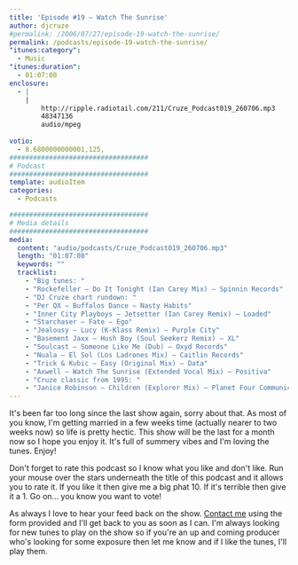 ```yaml
---
title: 'Episode #19 – Watch The Sunrise'
author: djcruze
#permalink: /2006/07/27/episode-19-watch-the-sunrise/
permalink: /podcasts/episode-19-watch-the-sunrise/
"itunes:category":
  - Music
"itunes:duration":
  - 01:07:08
enclosure:
  - |
    |
        http://ripple.radiotail.com/211/Cruze_Podcast019_260706.mp3
        48347136
        audio/mpeg
        
votio:
  - 8.6800000000001,125,
###################################
# Podcast
###################################
template: audioItem
categories:
  - Podcasts

###################################
# Media details
###################################
media:
  content: "audio/podcasts/Cruze_Podcast019_260706.mp3"
  length: "01:07:08"
  keywords: ""
  tracklist:
    - "Big tunes: "
    - "Rockefeller – Do It Tonight (Ian Carey Mix) – Spinnin Records"
    - "DJ Cruze chart rundown: "
    - "Per QX – Buffalos Dance – Nasty Habits"
    - "Inner City Playboys – Jetsetter (Ian Carey Remix) – Loaded"
    - "Starchaser – Fate – Ego"
    - "Jealousy – Lucy (K-Klass Remix) – Purple City"
    - "Basement Jaxx – Hush Boy (Soul Seekerz Remix) – XL"
    - "Soulcast – Someone Like Me (Dub) – Oxyd Records"
    - "Nuala – El Sol (Los Ladrones Mix) – Caitlin Records"
    - "Trick & Kubic – Easy (Original Mix) – Data"
    - "Axwell – Watch The Sunrise (Extended Vocal Mix) – Positiva"
    - "Cruze classic from 1995: "
    - "Janice Robinson – Children (Explorer Mix) – Planet Four Communications"
---
```


It's been far too long since the last show again, sorry about that. As most of you know, I'm getting married in a few weeks time (actually nearer to two weeks now) so life is pretty hectic. This show will be the last for a month now so I hope you enjoy it. It's full of summery vibes and I'm loving the tunes. Enjoy!

Don't forget to rate this podcast so I know what you like and don't like. Run your mouse over the stars underneath the title of this podcast and it allows you to rate it. If you like it then give me a big phat 10. If it's terrible then give it a 1. Go on... you know you want to vote!

As always I love to hear your feed back on the show. [Contact me][16] using the form provided and I'll get back to you as soon as I can. I'm always looking for new tunes to play on the show so if you're an up and coming producer who's looking for some exposure then let me know and if I like the tunes, I'll play them.

 [1]: http://www.ian45carey.com/
 [2]: http://www.spinninrecords.nl/
 [3]: http://www.perqx.com/
 [4]: http://www.loadedrecords.com/
 [5]: http://www.oxyd.it/oxyd_html/oxyd_artists_starchaser.htm
 [6]: http://www.purplecitymusic.com/
 [7]: http://www.basementjaxx.co.uk/
 [8]: http://www.soulseekerz.com/
 [9]: http://www.oxyd.it/
 [10]: http://www.caitlinrecords.com/artists/page9/page9.html
 [11]: http://www.caitlinrecords.com/
 [12]: http://www.trick-kubic.de/
 [13]: http://www.ministryofsound.com/home/
 [14]: http://www.axwell.co.uk/
 [15]: http://www.positivarecords.com/
 [16]: http://www.djcruze.co.uk/cms/contact/